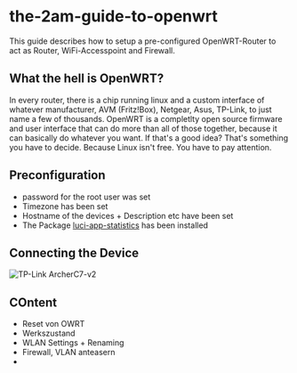 # the-2am-guide-to-openwrt
This guide describes how to setup a pre-configured OpenWRT-Router to act as Router, WiFi-Accesspoint and Firewall.

## What the hell is OpenWRT?
In every router, there is a chip running linux and a custom interface of whatever manufacturer, AVM (Fritz!Box), Netgear, Asus, TP-Link, to just name a few of thousands.
OpenWRT is a completlty open source firmware and user interface that can do more than all of those together, because it can basically do whatever you want. If that's a good idea? That's something you have to decide.
Because Linux isn't free. You have to pay attention.

## Preconfiguration
- password for the root user was set
- Timezone has been set
- Hostname of the devices + Description etc have been set
- The Package [luci-app-statistics](https://openwrt.org/docs/guide-user/luci/luci_app_statistics) has been installed

## Connecting the Device
![TP-Link ArcherC7-v2](https://github.com/user-attachments/assets/5f21a207-6c9f-489b-9810-d0867bdd78c4)



## COntent
- Reset von OWRT
- Werkszustand
- WLAN Settings + Renaming
- Firewall, VLAN anteasern
- 

